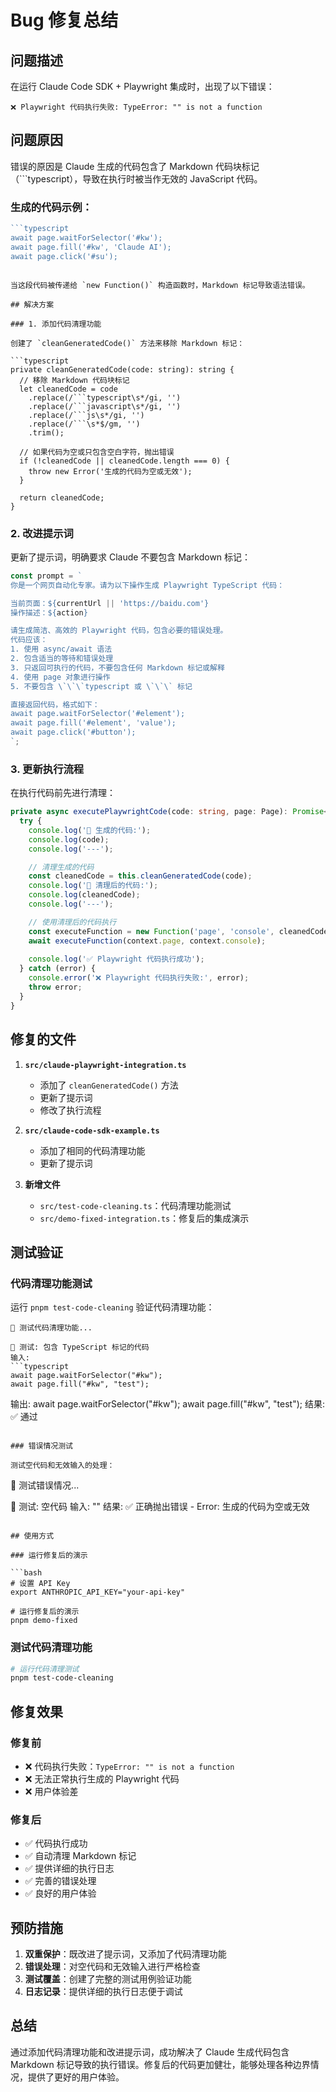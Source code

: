 # Bug 修复总结

## 问题描述

在运行 Claude Code SDK + Playwright 集成时，出现了以下错误：

```
❌ Playwright 代码执行失败: TypeError: "" is not a function
```

## 问题原因

错误的原因是 Claude 生成的代码包含了 Markdown 代码块标记（```typescript），导致在执行时被当作无效的 JavaScript 代码。

### 生成的代码示例：
```typescript
```typescript
await page.waitForSelector('#kw');
await page.fill('#kw', 'Claude AI');
await page.click('#su');
```
```

当这段代码被传递给 `new Function()` 构造函数时，Markdown 标记导致语法错误。

## 解决方案

### 1. 添加代码清理功能

创建了 `cleanGeneratedCode()` 方法来移除 Markdown 标记：

```typescript
private cleanGeneratedCode(code: string): string {
  // 移除 Markdown 代码块标记
  let cleanedCode = code
    .replace(/```typescript\s*/gi, '')
    .replace(/```javascript\s*/gi, '')
    .replace(/```js\s*/gi, '')
    .replace(/```\s*$/gm, '')
    .trim();

  // 如果代码为空或只包含空白字符，抛出错误
  if (!cleanedCode || cleanedCode.length === 0) {
    throw new Error('生成的代码为空或无效');
  }

  return cleanedCode;
}
```

### 2. 改进提示词

更新了提示词，明确要求 Claude 不要包含 Markdown 标记：

```typescript
const prompt = `
你是一个网页自动化专家。请为以下操作生成 Playwright TypeScript 代码：

当前页面：${currentUrl || 'https://baidu.com'}
操作描述：${action}

请生成简洁、高效的 Playwright 代码，包含必要的错误处理。
代码应该：
1. 使用 async/await 语法
2. 包含适当的等待和错误处理
3. 只返回可执行的代码，不要包含任何 Markdown 标记或解释
4. 使用 page 对象进行操作
5. 不要包含 \`\`\`typescript 或 \`\`\` 标记

直接返回代码，格式如下：
await page.waitForSelector('#element');
await page.fill('#element', 'value');
await page.click('#button');
`;
```

### 3. 更新执行流程

在执行代码前先进行清理：

```typescript
private async executePlaywrightCode(code: string, page: Page): Promise<void> {
  try {
    console.log('🔧 生成的代码:');
    console.log(code);
    console.log('---');

    // 清理生成的代码
    const cleanedCode = this.cleanGeneratedCode(code);
    console.log('🧹 清理后的代码:');
    console.log(cleanedCode);
    console.log('---');

    // 使用清理后的代码执行
    const executeFunction = new Function('page', 'console', cleanedCode);
    await executeFunction(context.page, context.console);
    
    console.log('✅ Playwright 代码执行成功');
  } catch (error) {
    console.error('❌ Playwright 代码执行失败:', error);
    throw error;
  }
}
```

## 修复的文件

1. **`src/claude-playwright-integration.ts`**
   - 添加了 `cleanGeneratedCode()` 方法
   - 更新了提示词
   - 修改了执行流程

2. **`src/claude-code-sdk-example.ts`**
   - 添加了相同的代码清理功能
   - 更新了提示词

3. **新增文件**
   - `src/test-code-cleaning.ts`：代码清理功能测试
   - `src/demo-fixed-integration.ts`：修复后的集成演示

## 测试验证

### 代码清理功能测试

运行 `pnpm test-code-cleaning` 验证代码清理功能：

```
🧪 测试代码清理功能...

📝 测试: 包含 TypeScript 标记的代码
输入:
```typescript
await page.waitForSelector("#kw");
await page.fill("#kw", "test");
```
输出:
await page.waitForSelector("#kw");
await page.fill("#kw", "test");
结果: ✅ 通过
```

### 错误情况测试

测试空代码和无效输入的处理：

```
🚨 测试错误情况...

📝 测试: 空代码
输入: ""
结果: ✅ 正确抛出错误 - Error: 生成的代码为空或无效
```

## 使用方式

### 运行修复后的演示

```bash
# 设置 API Key
export ANTHROPIC_API_KEY="your-api-key"

# 运行修复后的演示
pnpm demo-fixed
```

### 测试代码清理功能

```bash
# 运行代码清理测试
pnpm test-code-cleaning
```

## 修复效果

### 修复前
- ❌ 代码执行失败：`TypeError: "" is not a function`
- ❌ 无法正常执行生成的 Playwright 代码
- ❌ 用户体验差

### 修复后
- ✅ 代码执行成功
- ✅ 自动清理 Markdown 标记
- ✅ 提供详细的执行日志
- ✅ 完善的错误处理
- ✅ 良好的用户体验

## 预防措施

1. **双重保护**：既改进了提示词，又添加了代码清理功能
2. **错误处理**：对空代码和无效输入进行严格检查
3. **测试覆盖**：创建了完整的测试用例验证功能
4. **日志记录**：提供详细的执行日志便于调试

## 总结

通过添加代码清理功能和改进提示词，成功解决了 Claude 生成代码包含 Markdown 标记导致的执行错误。修复后的代码更加健壮，能够处理各种边界情况，提供了更好的用户体验。 